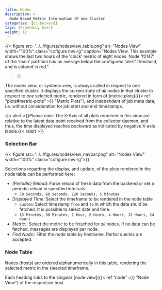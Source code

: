 ```yaml
---
title: Nodes
description: >
  Node Based Metric Information Of one Cluster
categories: [cc-backend]
tags: [Frontend, User]
weight: 12
---
```


{{< figure src="../../figures/nodesview_table.png" alt="Nodes View" width="100%" class="ccfigure mw-lg"
    caption="Nodes View. This example shows the last two hours of the 'clock' metric of eight nodes. Node 'f0147' of the 'main' partition has an average below the configured 'alert' threshold, and is colored in red."
>}}

The nodes view, or systems view, is always called in respect to one specified cluster. It displays the current state of *all* nodes in that cluster in respect to *one* selected metric, rendered in form of [metric plots]({{< ref "plots#metric-plots" >}} "Metric Plots"), and *independent* of job meta data, i.e. without consideration for job start and end timestamps.

{{< alert >}}*Please note:* The X-Axis of all plots rendered in this view are relative to the latest data point received from the collector daemon, and thus, the time displayed reaches *backward* as indicated by negative X-axis labels.{{< /alert >}}

### Selection Bar

{{< figure src="../../figures/nodesview_navbar.png" alt="Nodes View" width="100%" class="ccfigure mw-lg">}}

Selections regarding the display, and update, of the plots rendered in the node table can be performed here:

* *(Periodic) Reload:* Force reload of fresh data from the backend or set a periodic reload in specified intervals
  * `30 Seconds, 60 Seconds, 120 Seconds, 5 Minutes`
* *Displayed Time:* Select the timeframe to be rendered in the node table
  * `Custom`: Select timestamp `from` and `to` in which the data shuld be fetched. It is possible to select date and time. 
  * `15 Minutes, 30 Minutes, 1 Hour, 2 Hours, 4 Hours, 12 Hours, 24 Hours`
* *Metric:*: Select the metric to be fetsched for *all* nodes. If no data can be fetched, messages are displayed per node.
* *Find Node:*: Filter the node table by hostname. Partial queries are accepted.

### Node Table

Nodes (hosts) are ordered alphanumerically in this table, rendering the selected metric in the sleected timeframe.

Each heading links to the singular [node view]({{< ref "node" >}} "Node View") of the respective host.
